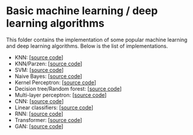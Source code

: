 # Basic machine learning / deep learning algorithms


This folder contains the implementation of some popular machine learning and deep learning algorithms. Below is the list of implementations.

- KNN: [[source code](https://github.com/EmYassir/basic_ml_algorithms/blob/main/KNN.ipynb)]
- KNN/Parzen: [[source code](https://github.com/EmYassir/basic_ml_algorithms/blob/main/KNN_PARZEN.ipynb)]
- SVM: [[source code](https://github.com/EmYassir/basic_ml_algorithms/blob/main/SVM.ipynb)]
- Naive Bayes: [[source code](https://github.com/EmYassir/basic_ml_algorithms/blob/main/NB.ipynb)]
- Kernel Perceptron: [[source code](https://github.com/EmYassir/basic_ml_algorithms/blob/main/KP.ipynb)]
- Decision tree/Random forest: [[source code](https://github.com/EmYassir/basic_ml_algorithms/blob/main/DT_RF.ipynb)]
- Multi-layer perceptron: [[source code](https://github.com/EmYassir/basic_ml_algorithms/blob/main/MLP.ipynb)]
- CNN: [[source code](https://github.com/EmYassir/basic_ml_algorithms/blob/main/CNN.ipynb)]
- Linear classifiers: [[source code](https://github.com/EmYassir/basic_ml_algorithms/blob/main/LC.ipynb)]
- RNN: [[source code](https://github.com/EmYassir/basic_ml_algorithms/blob/main/RNN.ipynb)]
- Transformer: [[source code](https://github.com/EmYassir/basic_ml_algorithms/blob/main/Trans.ipynb)]
- GAN: [[source code](https://github.com/EmYassir/basic_ml_algorithms/blob/main/GAN.ipynb)]
